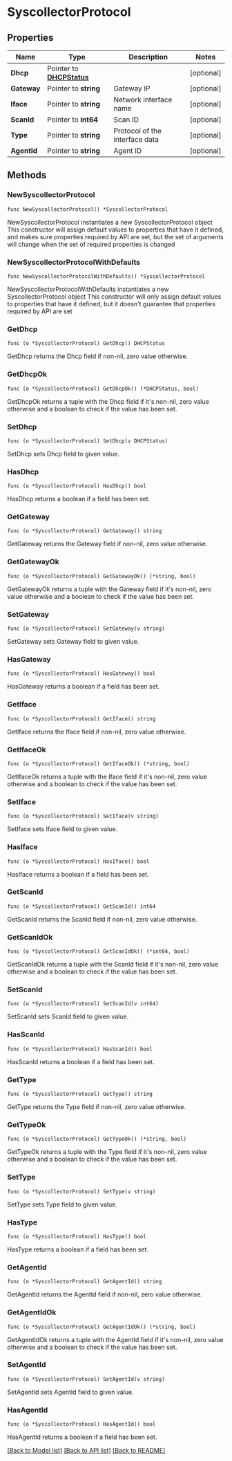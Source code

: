 # SyscollectorProtocol

## Properties

Name | Type | Description | Notes
------------ | ------------- | ------------- | -------------
**Dhcp** | Pointer to [**DHCPStatus**](DHCPStatus.md) |  | [optional] 
**Gateway** | Pointer to **string** | Gateway IP | [optional] 
**Iface** | Pointer to **string** | Network interface name | [optional] 
**ScanId** | Pointer to **int64** | Scan ID | [optional] 
**Type** | Pointer to **string** | Protocol of the interface data | [optional] 
**AgentId** | Pointer to **string** | Agent ID | [optional] 

## Methods

### NewSyscollectorProtocol

`func NewSyscollectorProtocol() *SyscollectorProtocol`

NewSyscollectorProtocol instantiates a new SyscollectorProtocol object
This constructor will assign default values to properties that have it defined,
and makes sure properties required by API are set, but the set of arguments
will change when the set of required properties is changed

### NewSyscollectorProtocolWithDefaults

`func NewSyscollectorProtocolWithDefaults() *SyscollectorProtocol`

NewSyscollectorProtocolWithDefaults instantiates a new SyscollectorProtocol object
This constructor will only assign default values to properties that have it defined,
but it doesn't guarantee that properties required by API are set

### GetDhcp

`func (o *SyscollectorProtocol) GetDhcp() DHCPStatus`

GetDhcp returns the Dhcp field if non-nil, zero value otherwise.

### GetDhcpOk

`func (o *SyscollectorProtocol) GetDhcpOk() (*DHCPStatus, bool)`

GetDhcpOk returns a tuple with the Dhcp field if it's non-nil, zero value otherwise
and a boolean to check if the value has been set.

### SetDhcp

`func (o *SyscollectorProtocol) SetDhcp(v DHCPStatus)`

SetDhcp sets Dhcp field to given value.

### HasDhcp

`func (o *SyscollectorProtocol) HasDhcp() bool`

HasDhcp returns a boolean if a field has been set.

### GetGateway

`func (o *SyscollectorProtocol) GetGateway() string`

GetGateway returns the Gateway field if non-nil, zero value otherwise.

### GetGatewayOk

`func (o *SyscollectorProtocol) GetGatewayOk() (*string, bool)`

GetGatewayOk returns a tuple with the Gateway field if it's non-nil, zero value otherwise
and a boolean to check if the value has been set.

### SetGateway

`func (o *SyscollectorProtocol) SetGateway(v string)`

SetGateway sets Gateway field to given value.

### HasGateway

`func (o *SyscollectorProtocol) HasGateway() bool`

HasGateway returns a boolean if a field has been set.

### GetIface

`func (o *SyscollectorProtocol) GetIface() string`

GetIface returns the Iface field if non-nil, zero value otherwise.

### GetIfaceOk

`func (o *SyscollectorProtocol) GetIfaceOk() (*string, bool)`

GetIfaceOk returns a tuple with the Iface field if it's non-nil, zero value otherwise
and a boolean to check if the value has been set.

### SetIface

`func (o *SyscollectorProtocol) SetIface(v string)`

SetIface sets Iface field to given value.

### HasIface

`func (o *SyscollectorProtocol) HasIface() bool`

HasIface returns a boolean if a field has been set.

### GetScanId

`func (o *SyscollectorProtocol) GetScanId() int64`

GetScanId returns the ScanId field if non-nil, zero value otherwise.

### GetScanIdOk

`func (o *SyscollectorProtocol) GetScanIdOk() (*int64, bool)`

GetScanIdOk returns a tuple with the ScanId field if it's non-nil, zero value otherwise
and a boolean to check if the value has been set.

### SetScanId

`func (o *SyscollectorProtocol) SetScanId(v int64)`

SetScanId sets ScanId field to given value.

### HasScanId

`func (o *SyscollectorProtocol) HasScanId() bool`

HasScanId returns a boolean if a field has been set.

### GetType

`func (o *SyscollectorProtocol) GetType() string`

GetType returns the Type field if non-nil, zero value otherwise.

### GetTypeOk

`func (o *SyscollectorProtocol) GetTypeOk() (*string, bool)`

GetTypeOk returns a tuple with the Type field if it's non-nil, zero value otherwise
and a boolean to check if the value has been set.

### SetType

`func (o *SyscollectorProtocol) SetType(v string)`

SetType sets Type field to given value.

### HasType

`func (o *SyscollectorProtocol) HasType() bool`

HasType returns a boolean if a field has been set.

### GetAgentId

`func (o *SyscollectorProtocol) GetAgentId() string`

GetAgentId returns the AgentId field if non-nil, zero value otherwise.

### GetAgentIdOk

`func (o *SyscollectorProtocol) GetAgentIdOk() (*string, bool)`

GetAgentIdOk returns a tuple with the AgentId field if it's non-nil, zero value otherwise
and a boolean to check if the value has been set.

### SetAgentId

`func (o *SyscollectorProtocol) SetAgentId(v string)`

SetAgentId sets AgentId field to given value.

### HasAgentId

`func (o *SyscollectorProtocol) HasAgentId() bool`

HasAgentId returns a boolean if a field has been set.


[[Back to Model list]](../README.md#documentation-for-models) [[Back to API list]](../README.md#documentation-for-api-endpoints) [[Back to README]](../README.md)


